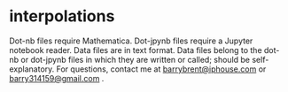 # interpolations
Dot-nb files require Mathematica.
Dot-jpynb files require a Jupyter notebook reader.
Data files are in text format. 
Data files belong to the dot-nb or dot-jpynb files in which they are written or called; should be self-explanatory.
For questions, contact me at barrybrent@iphouse.com or barry314159@gmail.com .
